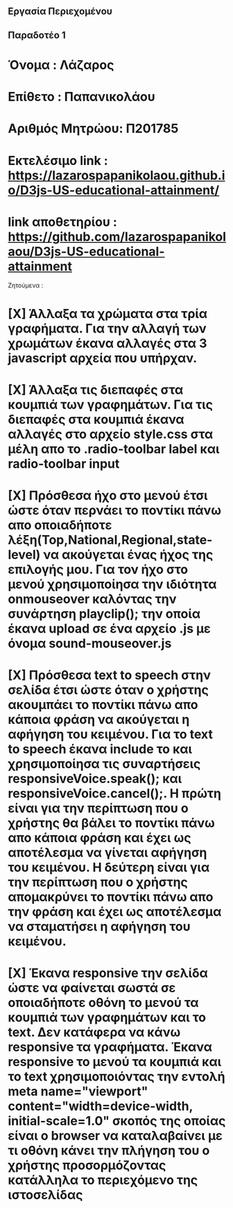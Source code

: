 ## Εργασία Περιεχομένου
## Παραδοτέο 1
 # Όνομα : Λάζαρος
 # Επίθετο : Παπανικολάου
#  Αριθμός Μητρώου: Π201785
# Eκτελέσιμο link : https://lazarospapanikolaou.github.io/D3js-US-educational-attainment/
# link αποθετηρίου : https://github.com/lazarospapanikolaou/D3js-US-educational-attainment
Ζητούμενα :
# [X] Άλλαξα τα χρώματα στα τρία γραφήματα. Για την αλλαγή των χρωμάτων έκανα αλλαγές στα 3 javascript αρχεία που υπήρχαν.
# [X] Άλλαξα τις διεπαφές στα κουμπιά των γραφημάτων. Για τις διεπαφές στα κουμπιά έκανα αλλαγές στο αρχείο style.css στα μέλη απο το .radio-toolbar label και radio-toolbar input
# [X] Πρόσθεσα ήχο στο μενού έτσι ώστε όταν περνάει το ποντίκι πάνω απο οποιαδήποτε λέξη(Top,National,Regional,state-level) να ακούγεται ένας ήχος της επιλογής μου. Για τον ήχο στο μενού χρησιμοποίησα την ιδιότητα onmouseover καλόντας την συνάρτηση playclip(); την οποία έκανα upload σε ένα αρχείο .js με όνομα sound-mouseover.js
# [X] Πρόσθεσα text to speech στην σελίδα έτσι ώστε όταν ο χρήστης ακουμπάει το ποντίκι πάνω απο κάποια φράση να ακούγεται η αφήγηση του κειμένου. Για το text to speech έκανα include το <script src='https://code.responsivevoice.org/responsivevoice.js'></script> και χρησιμοποίησα τις συναρτήσεις responsiveVoice.speak(); και responsiveVoice.cancel();. Η πρώτη είναι για την περίπτωση που ο χρήστης θα βάλει το ποντίκι πάνω απο κάποια φράση και έχει ως αποτέλεσμα να γίνεται αφήγηση του κειμένου. Η δεύτερη είναι για την περίπτωση που ο χρήστης απομακρύνει το ποντίκι πάνω απο την φράση και έχει ως αποτέλεσμα να σταματήσει η αφήγηση του κειμένου.
# [X] Έκανα responsive την σελίδα ώστε να φαίνεται σωστά σε οποιαδήποτε οθόνη το μενού τα κουμπιά των γραφημάτων και το text. Δεν κατάφερα να κάνω responsive τα γραφήματα. Έκανα responsive το μενού τα κουμπιά και το text χρησιμοποιόντας την εντολή meta name="viewport" content="width=device-width, initial-scale=1.0" σκοπός της οποίας είναι ο browser να καταλαβαίνει με τι οθόνη κάνει την πλήγηση του ο χρήστης προσορμόζοντας κατάλληλα το περιεχόμενο της ιστοσελίδας
